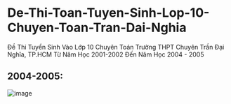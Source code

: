 # De-Thi-Toan-Tuyen-Sinh-Lop-10-Chuyen-Toan-Tran-Dai-Nghia
Đề Thi Tuyển Sinh Vào Lớp 10 Chuyên Toán Trường THPT Chuyên Trần Đại Nghĩa, TP.HCM Từ Năm Học 2001-2002 Đến Năm Học 2004 - 2005

## 2004-2005:
![image](https://user-images.githubusercontent.com/526959/225849605-fbdaf476-d4d6-4e65-879d-4b4299f05712.png)




